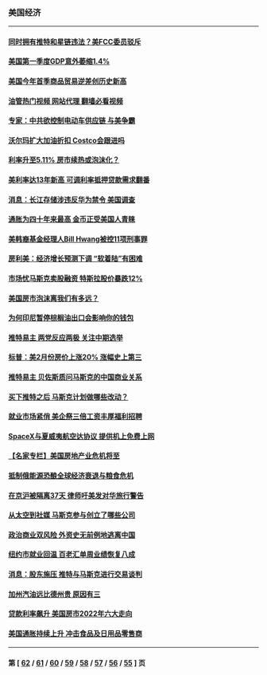 ### 美国经济
---
#### [同时拥有推特和星链违法？美FCC委员驳斥](../../pages/ncid1078158/n13722679.md?04290445) 
#### [美国第一季度GDP意外萎缩1.4%](../../pages/ncid1078158/n13722625.md?04290445) 
#### [美国今年首季商品贸易逆差创历史新高](../../pages/ncid1078158/n13722368.md?04290445) 
#### [油管热门视频 网站代理 翻墙必看视频](http://209.222.30.114:81/youtube.html?04290445)
#### [专家：中共欲控制电动车供应链 与美争霸](../../pages/ncid1078158/n13722161.md?04290445) 
#### [沃尔玛扩大加油折扣 Costco会跟进吗](../../pages/ncid1078158/n13722105.md?04290445) 
#### [利率升至5.11% 房市续热或泡沫化？](../../pages/ncid1078158/n13721966.md?04290445) 
#### [美利率达13年新高 可调利率抵押贷款需求翻番](../../pages/ncid1078158/n13722042.md?04290445) 
#### [消息：长江存储涉违反华为禁令 美国调查](../../pages/ncid1078158/n13721928.md?04290445) 
#### [通胀为四十年来最高 金币正受美国人青睐](../../pages/ncid1078158/n13721830.md?04290445) 
#### [美韩裔基金经理人Bill Hwang被控11项刑事罪](../../pages/ncid1078158/n13721871.md?04290445) 
#### [房利美：经济增长预测下调 “软着陆”有困难](../../pages/ncid1078158/n13721513.md?04290445) 
#### [市场忧马斯克卖股融资 特斯拉股价暴跌12%](../../pages/ncid1078158/n13721391.md?04290445) 
#### [美国房市泡沫离我们有多远？](../../pages/ncid1078158/n13721458.md?04290445) 
#### [为何印尼暂停棕榈油出口会影响你的钱包](../../pages/ncid1078158/n13721205.md?04290445) 
#### [推特易主 两党反应两极 关注中期选举](../../pages/ncid1078158/n13721254.md?04290445) 
#### [标普：美2月份房价上涨20% 涨幅史上第三](../../pages/ncid1078158/n13721128.md?04290445) 
#### [推特易主 贝佐斯质问马斯克的中国商业关系](../../pages/ncid1078158/n13721162.md?04290445) 
#### [买下推特之后 马斯克计划做哪些改动？](../../pages/ncid1078158/n13720685.md?04290445) 
#### [就业市场紧俏 美企祭三倍工资丰厚福利招聘](../../pages/ncid1078158/n13720656.md?04290445) 
#### [SpaceX与夏威夷航空达协议 提供机上免费上网](../../pages/ncid1078158/n13720395.md?04290445) 
#### [【名家专栏】美国房地产业危机将至](../../pages/ncid1078158/n13720263.md?04290445) 
#### [抵制俄能源恐酿全球经济衰退与粮食危机](../../pages/ncid1078158/n13720438.md?04290445) 
#### [在京沪被隔离37天 律师吁美发对华旅行警告](../../pages/ncid1078158/n13720436.md?04290445) 
#### [从太空到社媒 马斯克参与创立了哪些公司](../../pages/ncid1078158/n13719553.md?04290445) 
#### [政治商业双风险 外资史无前例地逃离中国](../../pages/ncid1078158/n13720271.md?04290445) 
#### [纽约市就业回温 百老汇单周业绩恢复八成](../../pages/ncid1078158/n13719878.md?04290445) 
#### [消息：股东施压 推特与马斯克进行交易谈判](../../pages/ncid1078158/n13719695.md?04290445) 
#### [加州汽油远比德州贵 原因有三](../../pages/ncid1078158/n13718649.md?04290445) 
#### [贷款利率飙升 美国房市2022年六大走向](../../pages/ncid1078158/n13718618.md?04290445) 
#### [美国通胀持续上升 冲击食品及日用品零售商](../../pages/ncid1078158/n13718539.md?04290445) 

---
#### 第 [ [62](./62.md?04290445) / [61](./61.md?04290445) / [60](./60.md?04290445) / [59](./59.md?04290445) / [58](./58.md?04290445) / [57](./57.md?04290445) / [56](./56.md?04290445) / [55](./55.md?04290445) ] 页
